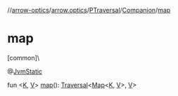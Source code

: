//[arrow-optics](../../../../index.md)/[arrow.optics](../../index.md)/[PTraversal](../index.md)/[Companion](index.md)/[map](map.md)

# map

[common]\

@[JvmStatic](https://kotlinlang.org/api/latest/jvm/stdlib/kotlin.jvm/-jvm-static/index.html)

fun &lt;[K](map.md), [V](map.md)&gt; [map](map.md)(): [Traversal](../../index.md#153853783%2FClasslikes%2F-617900156)&lt;[Map](https://kotlinlang.org/api/latest/jvm/stdlib/kotlin.collections/-map/index.html)&lt;[K](map.md), [V](map.md)&gt;, [V](map.md)&gt;
